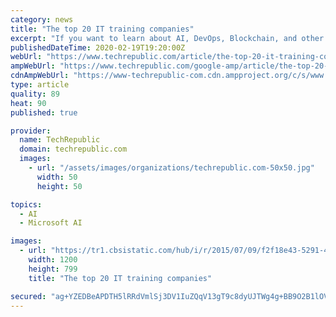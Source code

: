 ```yaml
---
category: news
title: "The top 20 IT training companies"
excerpt: "If you want to learn about AI, DevOps, Blockchain, and other tech topics ... ROI Training: Cloud certification prep workshops, which cover Google Cloud Platform, AWS, and Microsoft Azure, are offered at ROI Training. You can take them with an instructor, or teach yourself--and the skill level is customizable. CGS: For the third time in a ..."
publishedDateTime: 2020-02-19T19:20:00Z
webUrl: "https://www.techrepublic.com/article/the-top-20-it-training-companies/"
ampWebUrl: "https://www.techrepublic.com/google-amp/article/the-top-20-it-training-companies/"
cdnAmpWebUrl: "https://www-techrepublic-com.cdn.ampproject.org/c/s/www.techrepublic.com/google-amp/article/the-top-20-it-training-companies/"
type: article
quality: 89
heat: 90
published: true

provider:
  name: TechRepublic
  domain: techrepublic.com
  images:
    - url: "/assets/images/organizations/techrepublic.com-50x50.jpg"
      width: 50
      height: 50

topics:
  - AI
  - Microsoft AI

images:
  - url: "https://tr1.cbsistatic.com/hub/i/r/2015/07/09/f2f18e43-5291-4699-bd1e-63e63d6dc4c3/resize/1200x/9c2b5d2f3b3c5090336b7e8bf41e8b24/istock000034521546medium.jpg"
    width: 1200
    height: 799
    title: "The top 20 IT training companies"

secured: "ag+YZEDBeAPDTH5lRRdVmlSj3DV1IuZQqV13gT9c8dyUJTWg4g+BB9O2B1lOVpYTckYiyzgLz2LhVrr3sGUfkjSd+HnwpmxqJPPpU0QmJcPa4PUlrRzs0SosqpbIieUU3sNCQskBIll3kW+j0BrMWScH9YnAdZoLZea32Bqn065rlywD9I07zTyiw+EZUu7L0WTRgP7Rrk3sa4V9Ay/C1YEqaPB/McnIMpRB6g5MIzDNzmt24wirDAaS9QzzpoBqo+TdhnYlRIiIiNW0OvzpGTrDLp+SkPwYFjvyRXY1tNALzHwIkJlk+s8JpfbJcht5k6LUikf1uxx/FhvM0XhCPnxlSvIVDp3PHOJ7xSXAFV7uNtU96KdgcmqyR2RIwoBTV5MiMybOegHPiZzYvBhhBOJLOKrthJXkRY1phsowVjdHVE/rd9yQfTR+YPXeBI7MFyFm1dpsBdAFnJkWpc64iregVF6uDI/9b7No7HSzEpo=;UfOqZZD2O4TP1wz3QUe7Xg=="
---
```


